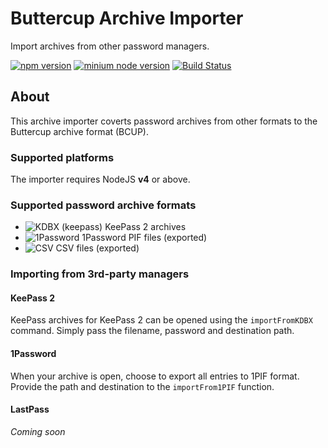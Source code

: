 # Buttercup Archive Importer
Import archives from other password managers.

[![npm version](https://badge.fury.io/js/buttercup-importer.svg)](https://github.com/buttercup-pw/buttercup-importer) [![minium node version](https://img.shields.io/badge/node%20version-%3E%3D%204.7-blue.svg)](https://github.com/buttercup-pw/buttercup-importer) [![Build Status](https://travis-ci.org/buttercup-pw/buttercup-importer.svg?branch=master)](https://travis-ci.org/buttercup-pw/buttercup-importer)

## About
This archive importer coverts password archives from other formats to the Buttercup archive format (BCUP).

### Supported platforms
The importer requires NodeJS **v4** or above.

### Supported password archive formats

* ![KDBX (keepass)](https://img.shields.io/badge/KDBX-Full-brightgreen.svg) KeePass 2 archives
* ![1Password](https://img.shields.io/badge/1PIF-Pending-yellow.svg) 1Password PIF files (exported)
* ![CSV](https://img.shields.io/badge/CSV-None-red.svg) CSV files (exported)

### Importing from 3rd-party managers

#### KeePass 2

KeePass archives for KeePass 2 can be opened using the `importFromKDBX` command. Simply pass the filename, password and destination path.

#### 1Password

When your archive is open, choose to export all entries to 1PIF format. Provide the path and destination to the `importFrom1PIF` function.

#### LastPass

_Coming soon_
